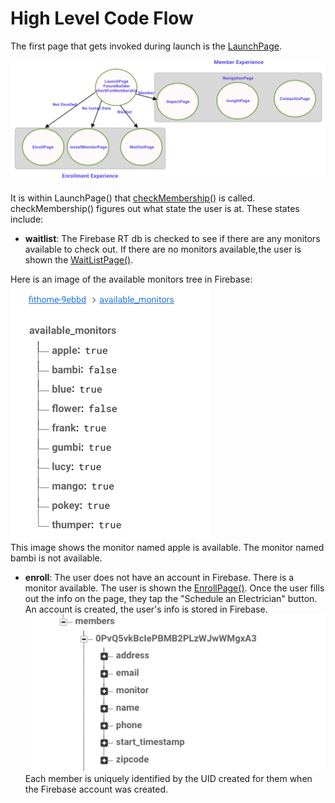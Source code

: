 # High Level Code Flow
The first page that gets invoked during launch is the [LaunchPage](https://github.com/BitKnitting/FitHome_app/blob/master/lib/launch_to_impact/launch_page.dart).  
  
![high level code bubbles](images/HighLevelCodeNavigation/HighLevelNavigation.png)  
  
It is within LaunchPage() that [checkMembership()](https://github.com/BitKnitting/FitHome_app/blob/master/lib/launch_to_impact/launch_check.dart) is called.  checkMembership() figures out what state the user is at.  These states include:
- __waitlist__: The Firebase RT db is checked to see if there are any monitors available to check out.  If there are no monitors available,the user is shown the [WaitListPage()](https://github.com/BitKnitting/FitHome_app/blob/master/lib/launch_to_impact/waitlist_page.dart). 

Here is an image of the available monitors tree in Firebase:  
![Available Monitors](images/HighLevelCodeNavigation/AvailableMonitorsInFBpng.png)  
This image shows the monitor named apple is available.  The monitor named bambi is not available.
- __enroll__: The user does not have an account in Firebase.  There is a monitor available.  The user is shown the [EnrollPage()](https://github.com/BitKnitting/FitHome_app/blob/master/lib/launch_to_impact/enroll_page.dart).  Once the user fills out the info on the page, they tap the "Schedule an Electrician" button.  An account is created, the user's info is stored in Firebase.  
![Members Info in FB](images/HighLevelCodeNavigation/MembersInFB.png)  
Each member is uniquely identified by the UID created for them when the Firebase account was created.  
